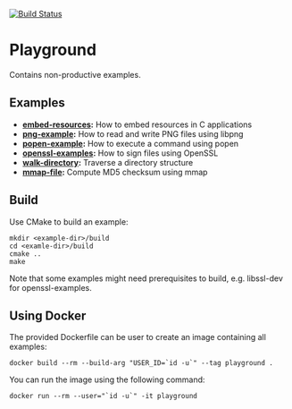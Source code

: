 [![Build Status](https://travis-ci.org/falk-werner/playground.svg?branch=master)](https://travis-ci.org/falk-werner/playground)

# Playground

Contains non-productive examples.

## Examples

*   **[embed-resources](embed-resources):** How to embed resources in C applications
*   **[png-example](png-example):** How to read and write PNG files using libpng
*   **[popen-example](popen-example):** How to execute a command using popen
*   **[openssl-examples](openssl-examples):** How to sign files using OpenSSL
*   **[walk-directory](walk-directory):** Traverse a directory structure
*   **[mmap-file](mmap-file):** Compute MD5 checksum using mmap

## Build

Use CMake to build an example:

    mkdir <example-dir>/build
    cd <examle-dir>/build
    cmake ..
    make

Note that some examples might need prerequisites to build, e.g. libssl-dev for openssl-examples.

## Using Docker

The provided Dockerfile can be user to create an image containing all examples:

    docker build --rm --build-arg "USER_ID=`id -u`" --tag playground .

You can run the image using the following command:

    docker run --rm --user="`id -u`" -it playground
